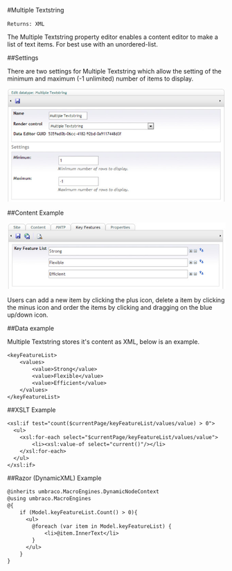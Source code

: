 #Multiple Textstring

`Returns: XML`

The Multiple Textstring property editor enables a content editor to make a list of text items. For best use with an unordered-list.

##Settings

There are two settings for Multiple Textstring which allow the setting of the minimum and maximum (-1 unlimited) number of items to display.

![Multiple Textstring Data Type Definition](images/Multiple-Textstring-Settings.jpg?raw=true)

##Content Example 

![Multiple Textstring Content Example](images/Multiple-Textstring-Content.jpg?raw=true)

Users can add a new item by clicking the plus icon, delete a item by clicking the minus icon and order the items by clicking and dragging on the blue up/down icon.

##Data example

Multiple Textstring stores it's content as XML, below is an example.

	<keyFeatureList>
		<values>
			<value>Strong</value>
			<value>Flexible</value>
			<value>Efficient</value>
		</values>
	</keyFeatureList>
	

##XSLT Example

	<xsl:if test="count($currentPage/keyFeatureList/values/value) > 0">
	  <ul>
		<xsl:for-each select="$currentPage/keyFeatureList/values/value">
			<li><xsl:value-of select="current()"/></li>
		</xsl:for-each>
	  </ul>
	</xsl:if>

##Razor (DynamicXML) Example

	@inherits umbraco.MacroEngines.DynamicNodeContext
	@using umbraco.MacroEngines
	@{
		if (Model.keyFeatureList.Count() > 0){	
		  <ul>
			@foreach (var item in Model.keyFeatureList) {		
				<li>@item.InnerText</li>
			}
		  </ul>
		}
	}